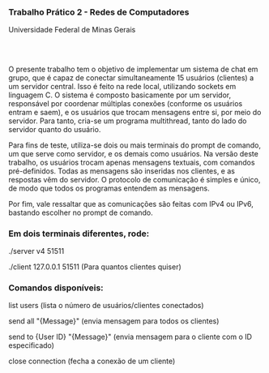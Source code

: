 <h3>Trabalho Prático 2 - Redes de Computadores</h3>
<p>Universidade Federal de Minas Gerais</p>

##

<div>
  </br>
  <p>O presente trabalho tem o objetivo de implementar um sistema de chat em grupo, que é capaz de conectar simultaneamente 15 usuários (clientes) a um servidor central. Isso é feito na rede local, utilizando sockets em linguagem C. O sistema é composto basicamente por um servidor, responsável por coordenar múltiplas conexões (conforme os usuários entram e saem), e os usuários que trocam mensagens entre si, por meio do servidor. Para tanto, cria-se um programa multithread, tanto do lado do servidor quanto do usuário.</p>
  <p>Para fins de teste, utiliza-se dois ou mais terminais do prompt de comando, um que serve como servidor, e os demais como usuários. Na versão deste trabalho, os usuários trocam apenas mensagens textuais, com comandos pré-definidos. Todas as mensagens são inseridas nos clientes, e as respostas vêm do servidor. O protocolo de comunicação é simples e único, de modo que todos os programas entendem as mensagens.</p>
  <p>Por fim, vale ressaltar que as comunicações são feitas com IPv4 ou IPv6, bastando escolher no prompt de comando.</p>
  
  <h3>Em dois terminais diferentes, rode:</h3>
  <p>./server v4 51511</p>
  <p>./client 127.0.0.1 51511 (Para quantos clientes quiser)</p>
  
  <h3>Comandos disponíveis:</h3>
  <p>list users (lista o número de usuários/clientes conectados)</p>
  <p>send all "{Message}" (envia mensagem para todos os clientes)</p>
  <p>send to {User ID} "{Message}" (envia mensagem para o cliente com o ID especificado)</p>
  <p>close connection (fecha a conexão de um cliente)</p>
</div>
